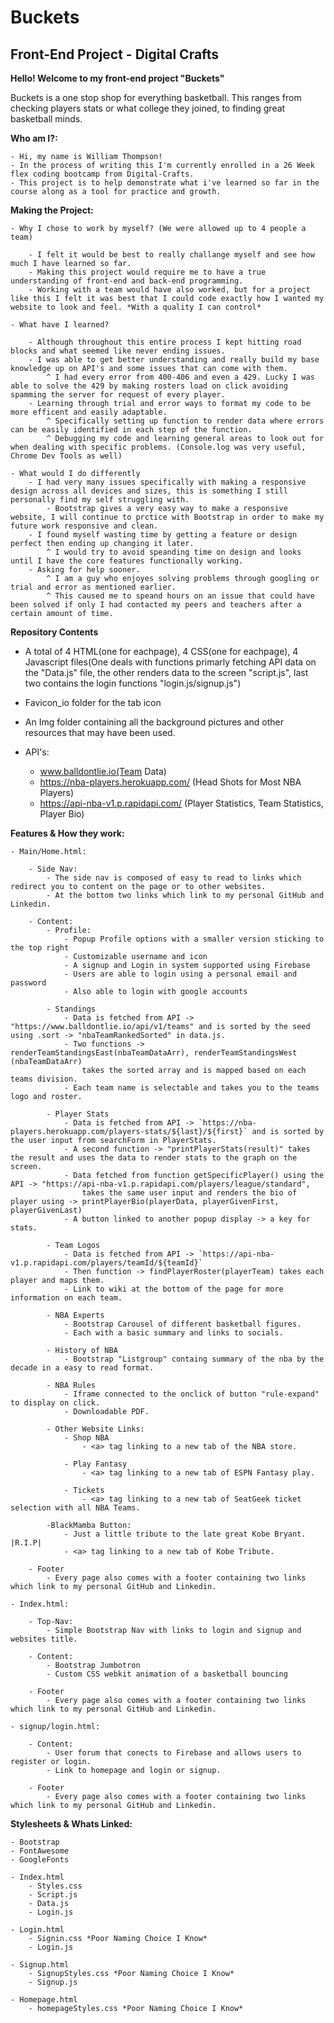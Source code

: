 # Buckets
## Front-End Project - Digital Crafts

**Hello! Welcome to my front-end project "Buckets"**

Buckets is a one stop shop for everything basketball.
This ranges from checking players stats or what college they joined, to finding great basketball minds.

**Who am I?:**

    - Hi, my name is William Thompson!
    - In the process of writing this I'm currently enrolled in a 26 Week flex coding bootcamp from Digital-Crafts.
    - This project is to help demonstrate what i've learned so far in the course along as a tool for practice and growth.

**Making the Project:**

    - Why I chose to work by myself? (We were allowed up to 4 people a team)

        - I felt it would be best to really challange myself and see how much I have learned so far.
        - Making this project would require me to have a true understanding of front-end and back-end programming.
        - Working with a team would have also worked, but for a project like this I felt it was best that I could code exactly how I wanted my website to look and feel. *With a quality I can control*

    - What have I learned?

        - Although throughout this entire process I kept hitting road blocks and what seemed like never ending issues.
        - I was able to get better understanding and really build my base knowledge up on API's and some issues that can come with them.
            ^ I had every error from 400-406 and even a 429. Lucky I was able to solve the 429 by making rosters load on click avoiding spamming the server for request of every player.
        - Learning through trial and error ways to format my code to be more efficent and easily adaptable.
            ^ Specifically setting up function to render data where errors can be easily identified in each step of the function.
            ^ Debugging my code and learning general areas to look out for when dealing with specific problems. (Console.log was very useful, Chrome Dev Tools as well)
    
    - What would I do differently
        - I had very many issues specifically with making a responsive design across all devices and sizes, this is something I still personally find my self struggling with.
            - Bootstrap gives a very easy way to make a responsive website, I will continue to prctice with Bootstrap in order to make my future work responsive and clean.
        - I found myself wasting time by getting a feature or design perfect then ending up changing it later. 
            ^ I would try to avoid speanding time on design and looks until I have the core features functionally working.
        - Asking for help sooner.
            ^ I am a guy who enjoyes solving problems through googling or trial and error as mentioned earlier.
            ^ This caused me to speand hours on an issue that could have been solved if only I had contacted my peers and teachers after a certain amount of time.

**Repository Contents**

- A total of 4 HTML(one for eachpage), 4 CSS(one for eachpage), 
    4 Javascript files(One deals with functions primarly fetching API data on the "Data.js" file, 
    the other renders data to the screen "script.js", last two contains the login functions "login.js/signup.js")

- Favicon_io folder for the tab icon

- An Img folder containing all the background pictures and other resources that may have been used.

- API's: 
    - www.balldontlie.io(Team Data)
    - https://nba-players.herokuapp.com/ (Head Shots for Most NBA Players)
    - https://api-nba-v1.p.rapidapi.com/ (Player Statistics, Team Statistics, Player Bio)

**Features & How they work:**

    - Main/Home.html:

        - Side Nav:
            - The side nav is composed of easy to read to links which redirect you to content on the page or to other websites.
            - At the bottom two links which link to my personal GitHub and Linkedin.

        - Content:
            - Profile:
                - Popup Profile options with a smaller version sticking to the top right
                - Customizable username and icon
                - A signup and Login in system supported using Firebase
                - Users are able to login using a personal email and password
                - Also able to login with google accounts

            - Standings
                - Data is fetched from API -> "https://www.balldontlie.io/api/v1/teams" and is sorted by the seed using .sort -> "nbaTeamRankedSorted" in data.js.
                - Two functions -> renderTeamStandingsEast(nbaTeamDataArr), renderTeamStandingsWest (nbaTeamDataArr) 
                    takes the sorted array and is mapped based on each teams division.
                - Each team name is selectable and takes you to the teams logo and roster.

            - Player Stats
                - Data is fetched from API -> `https://nba-players.herokuapp.com/players-stats/${last}/${first}` and is sorted by the user input from searchForm in PlayerStats.
                - A second function -> "printPlayerStats(result)" takes the result and uses the data to render stats to the graph on the screen.
                - Data fetched from function getSpecificPlayer() using the API -> "https://api-nba-v1.p.rapidapi.com/players/league/standard", 
                    takes the same user input and renders the bio of player using -> printPlayerBio(playerData, playerGivenFirst, playerGivenLast)
                - A button linked to another popup display -> a key for stats.

            - Team Logos
                - Data is fetched from API -> `https://api-nba-v1.p.rapidapi.com/players/teamId/${teamId}`
                - Then function -> findPlayerRoster(playerTeam) takes each player and maps them.
                - Link to wiki at the bottom of the page for more information on each team.

            - NBA Experts
                - Bootstrap Carousel of different basketball figures.
                - Each with a basic summary and links to socials.

            - History of NBA
                - Bootstrap "Listgroup" containg summary of the nba by the decade in a easy to read format.

            - NBA Rules
                - Iframe connected to the onclick of button "rule-expand" to display on click.
                - Downloadable PDF.

            - Other Website Links:
                - Shop NBA
                    - <a> tag linking to a new tab of the NBA store.

                - Play Fantasy
                    - <a> tag linking to a new tab of ESPN Fantasy play.

                - Tickets
                    - <a> tag linking to a new tab of SeatGeek ticket selection with all NBA Teams.

            -BlackMamba Button:
                - Just a little tribute to the late great Kobe Bryant. |R.I.P|
                - <a> tag linking to a new tab of Kobe Tribute.

        - Footer
            - Every page also comes with a footer containing two links which link to my personal GitHub and Linkedin.

    - Index.html:

        - Top-Nav:
            - Simple Bootstrap Nav with links to login and signup and websites title.

        - Content:
            - Bootstrap Jumbotron
            - Custom CSS webkit animation of a basketball bouncing 
        
        - Footer
            - Every page also comes with a footer containing two links which link to my personal GitHub and Linkedin.

    - signup/login.html:

        - Content:
            - User forum that conects to Firebase and allows users to register or login.
            - Link to homepage and login or signup. 
        
        - Footer
            - Every page also comes with a footer containing two links which link to my personal GitHub and Linkedin.

**Stylesheets & Whats Linked:**

    - Bootstrap
    - FontAwesome
    - GoogleFonts

    - Index.html
        - Styles.css
        - Script.js
        - Data.js
        - Login.js

    - Login.html
        - Signin.css *Poor Naming Choice I Know*
        - Login.js

    - Signup.html
        - SignupStyles.css *Poor Naming Choice I Know*
        - Signup.js

    - Homepage.html
        - homepageStyles.css *Poor Naming Choice I Know*
